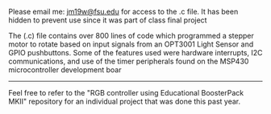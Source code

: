 Please email me: jm19w@fsu.edu for access to the .c file. It has been hidden to prevent use since it was part of class final project

The (.c) file contains over 800 lines of code which programmed a stepper motor to rotate based on input signals from an OPT3001 Light Sensor and GPIO pushbuttons. Some of the features used were hardware interrupts, I2C communications, and use of the timer peripherals found on the MSP430 microcontroller development boar

*********************************************************************************************************************************************
Feel free to refer to the "RGB controller using Educational BoosterPack MKII" repository for an individual project that was done this past year.
